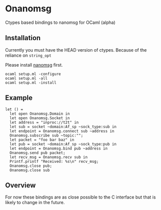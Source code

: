 # Onanomsg

Ctypes based bindings to nanomsg for OCaml (alpha)

## Installation

Currently you must have the HEAD version of ctypes. Because of the reliance
on `string_opt`

Please install [nanomsg](https://github.com/250bpm/nanomsg) first.

```
ocaml setup.ml -configure
ocaml setup.ml -all
ocaml setup.ml -install
```

## Example

```
let () = 
  let open Onanomsg.Domain in
  let open Onanomsg.Socket in
  let address = "inproc://t2t" in
  let sub = socket ~domain:Af_sp ~sock_type:sub in
  let endpoint = Onanomsg.connect sub ~address in
  Onanomsg.subscribe sub ~topic:"";
  let packet = "foo bar baz" in
  let pub = socket ~domain:Af_sp ~sock_type:pub in
  let endpoint = Onanomsg.bind pub ~address in
  Onanomsg.send pub packet;
  let recv_msg = Onanomsg.recv sub in
  Printf.printf "Received: %s\n" recv_msg;
  Onanomsg.close pub;
  Onanomsg.close sub
```

## Overview

For now these bindings are as close possible to the C interface but that is
likely to change in the future.
